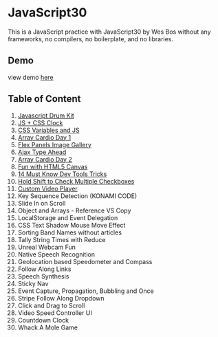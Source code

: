 # JavaScript30

This is a JavaScript practice with JavaScript30 by Wes Bos without any frameworks, no compilers, no boilerplate, and no libraries.

## Demo
view demo [here](https://huiclaire.github.io/JavaScript30/)

## Table of Content
1. [Javascript Drum Kit](https://github.com/Huiclaire/JavaScript30/tree/master/01-JavaScript_Drum_Kit)
2. [JS + CSS Clock](https://github.com/Huiclaire/JavaScript30/tree/master/02-JS_and_CSS_Clock)
3. [CSS Variables and JS](https://github.com/Huiclaire/JavaScript30/tree/master/03-CSS_Variables)
4. [Array Cardio Day 1](https://github.com/Huiclaire/JavaScript30/tree/master/04-Array_Cardio_Day_1)
5. [Flex Panels Image Gallery](https://github.com/Huiclaire/JavaScript30/tree/master/05-Flex_Panel_Gallery)
6. [Ajax Type Ahead](https://github.com/Huiclaire/JavaScript30/tree/master/06-Type_Ahead)
7. [Array Cardio Day 2](https://github.com/Huiclaire/JavaScript30/tree/master/07-Array_Cardio_Day_2)
8. [Fun with HTML5 Canvas](https://github.com/Huiclaire/JavaScript30/tree/master/08-Fun_with_HTML5_Canvas)
9. [14 Must Know Dev Tools Tricks](https://github.com/Huiclaire/JavaScript30/tree/master/09-Dev_Tools_Domination)
10. [Hold Shift to Check Multiple Checkboxes](https://github.com/Huiclaire/JavaScript30/tree/master/10-Hold_Shift_and_Check_Checkboxes)
11. [Custom Video Player](https://huiclaire.github.io/JavaScript30/11-Custom_Video_Player/index.html)
12. Key Sequence Detection (KONAMI CODE)
13. Slide In on Scroll
14. Object and Arrays - Reference VS Copy
15. LocalStorage and Event Delegation
16. CSS Text Shadow Mouse Move Effect
17. Sorting Band Names without articles
18. Tally String Times with Reduce
19. Unreal Webcam Fun
20. Native Speech Recognition
21. Geolocation based Speedometer and Compass
22. Follow Along Links
23. Speech Synthesis
24. Sticky Nav
25. Event Capture, Propagation, Bubbling and Once
26. Stripe Follow Along Dropdown
27. Click and Drag to Scroll
28. Video Speed Controller UI
29. Countdown Clock
30. Whack A Mole Game
